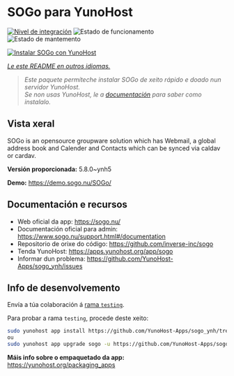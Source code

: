 <!--
NOTA: Este README foi creado automáticamente por <https://github.com/YunoHost/apps/tree/master/tools/readme_generator>
NON debe editarse manualmente.
-->

# SOGo para YunoHost

[![Nivel de integración](https://dash.yunohost.org/integration/sogo.svg)](https://ci-apps.yunohost.org/ci/apps/sogo/) ![Estado de funcionamento](https://ci-apps.yunohost.org/ci/badges/sogo.status.svg) ![Estado de mantemento](https://ci-apps.yunohost.org/ci/badges/sogo.maintain.svg)

[![Instalar SOGo con YunoHost](https://install-app.yunohost.org/install-with-yunohost.svg)](https://install-app.yunohost.org/?app=sogo)

*[Le este README en outros idiomas.](./ALL_README.md)*

> *Este paquete permíteche instalar SOGo de xeito rápido e doado nun servidor YunoHost.*  
> *Se non usas YunoHost, le a [documentación](https://yunohost.org/install) para saber como instalalo.*

## Vista xeral

SOGo is an opensource groupware solution which has Webmail, a global address book and Calender and Contacts which can be synced via caldav or cardav.


**Versión proporcionada:** 5.8.0~ynh5

**Demo:** <https://demo.sogo.nu/SOGo/>
## Documentación e recursos

- Web oficial da app: <https://sogo.nu/>
- Documentación oficial para admin: <https://www.sogo.nu/support.html#/documentation>
- Repositorio de orixe do código: <https://github.com/inverse-inc/sogo>
- Tenda YunoHost: <https://apps.yunohost.org/app/sogo>
- Informar dun problema: <https://github.com/YunoHost-Apps/sogo_ynh/issues>

## Info de desenvolvemento

Envía a túa colaboración á [rama `testing`](https://github.com/YunoHost-Apps/sogo_ynh/tree/testing).

Para probar a rama `testing`, procede deste xeito:

```bash
sudo yunohost app install https://github.com/YunoHost-Apps/sogo_ynh/tree/testing --debug
ou
sudo yunohost app upgrade sogo -u https://github.com/YunoHost-Apps/sogo_ynh/tree/testing --debug
```

**Máis info sobre o empaquetado da app:** <https://yunohost.org/packaging_apps>
